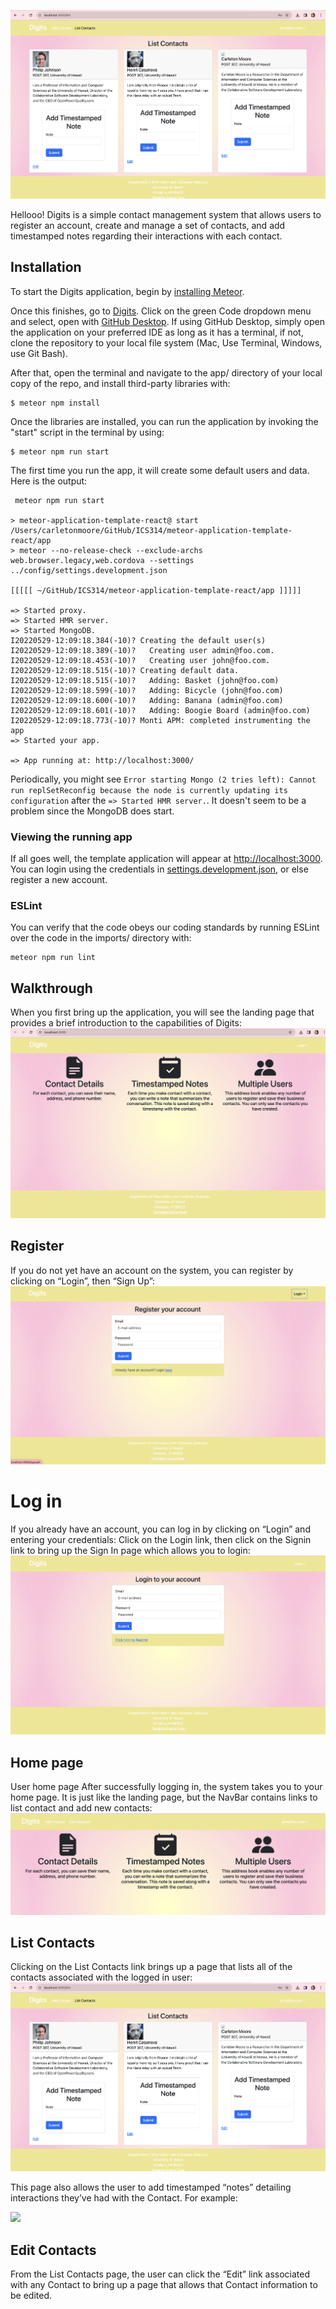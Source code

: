 ![](./doc/listcont.png)


Hellooo! Digits is a simple contact management system that allows users to
register an account, create and manage a set of contacts, and add timestamped notes regarding their interactions with each contact. 


## Installation

To start the Digits application, begin by [installing Meteor](https://www.meteor.com/install).

Once this finishes, go to [Digits](https://github.com/hauolinalani/digits). Click on the green Code dropdown menu and select, open with [GitHub Desktop](https://desktop.github.com/). If using GitHub Desktop,
simply open the application on your preferred IDE as long as it has a terminal, if not, clone the repository to your local file system (Mac, Use Terminal, Windows, use Git Bash).
 
After that, open the terminal and navigate to the app/ directory of your local copy of the repo, and install third-party libraries with:

```
$ meteor npm install
```

Once the libraries are installed, you can run the application by invoking the "start" script in the terminal by using:

```
$ meteor npm run start
```

The first time you run the app, it will create some default users and data. Here is the output:

```
 meteor npm run start 

> meteor-application-template-react@ start /Users/carletonmoore/GitHub/ICS314/meteor-application-template-react/app
> meteor --no-release-check --exclude-archs web.browser.legacy,web.cordova --settings ../config/settings.development.json

[[[[[ ~/GitHub/ICS314/meteor-application-template-react/app ]]]]]

=> Started proxy.                             
=> Started HMR server.                        
=> Started MongoDB.                           
I20220529-12:09:18.384(-10)? Creating the default user(s)
I20220529-12:09:18.389(-10)?   Creating user admin@foo.com.
I20220529-12:09:18.453(-10)?   Creating user john@foo.com.
I20220529-12:09:18.515(-10)? Creating default data.
I20220529-12:09:18.515(-10)?   Adding: Basket (john@foo.com)
I20220529-12:09:18.599(-10)?   Adding: Bicycle (john@foo.com)
I20220529-12:09:18.600(-10)?   Adding: Banana (admin@foo.com)
I20220529-12:09:18.601(-10)?   Adding: Boogie Board (admin@foo.com)
I20220529-12:09:18.773(-10)? Monti APM: completed instrumenting the app
=> Started your app.

=> App running at: http://localhost:3000/
```

Periodically, you might see `Error starting Mongo (2 tries left): Cannot run replSetReconfig because the node is currently updating its configuration` after the `=> Started HMR server.`. It doesn't seem to be a problem since the MongoDB does start.

### Viewing the running app

If all goes well, the template application will appear at [http://localhost:3000](http://localhost:3000).  You can login using the credentials in [settings.development.json](https://github.com/ics-software-engineering/meteor-application-template-react/blob/main/config/settings.development.json), or else register a new account.

### ESLint

You can verify that the code obeys our coding standards by running ESLint over the code in the imports/ directory with:

```
meteor npm run lint
```

## Walkthrough

When you first bring up the application, you will see the landing page that provides a brief introduction to the capabilities of Digits:
![Landing Page](./doc/dig.png)

## Register
If you do not yet have an account on the system, you can register by clicking on “Login”, then “Sign Up”:
![](./doc/register.png)

# Log in
If you already have an account, you can log in by clicking on “Login” and entering your credentials:
Click on the Login link, then click on the Signin link to bring up the Sign In page which allows you to login:
![](./doc/login.png)

## Home page
User home page
After successfully logging in, the system takes you to your home page. 
It is just like the landing page, but the NavBar contains links to list contact and add new contacts:
![](./doc/home.png)

## List Contacts
Clicking on the List Contacts link brings up a page that lists all of the contacts associated with the logged in user:
![](./doc/listcont.png)

This page also allows the user to add timestamped “notes” detailing interactions they’ve had with the Contact. For example:

![](./doc/notes.png)

## Edit Contacts
From the List Contacts page, the user can click the “Edit” link associated with any Contact to bring up a page that allows that Contact information to be edited.



